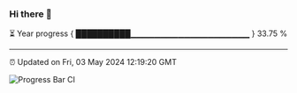 ### Hi there 👋

⏳ Year progress { ██████████▁▁▁▁▁▁▁▁▁▁▁▁▁▁▁▁▁▁▁▁ } 33.75 %

---

⏰ Updated on Fri, 03 May 2024 12:19:20 GMT

![Progress Bar CI](https://github.com/liununu/liununu/workflows/Progress%20Bar%20CI/badge.svg)
